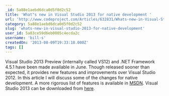 ```yaml
---
_id: 5a88e1aebd6dca0d5f0d2c52
title: 'What"s new in Visual Studio 2013 for native development '
url: 'http://www.codeproject.com/Articles/632831/Whats-new-in-Visual-Studio-2013-for-native-develop'
category: 5a88e1aebd6dca0d5f0d2c52
slug: 'whats-new-in-visual-studio-2013-for-native-development'
user_id: 5a83ce59d6eb0005c4ecda2c
username: 'bill-s'
createdOn: '2013-08-09T19:33:18.000Z'
tags: []
---
```


Visual Studio 2013 Preview (internally called VS12) and .NET Framework 4.5.1 have been made available in June. Though released sooner than expected, it provides new features and improvements over Visual Studio 2012. In this article I will discuss some of the changes for native development. A more rigorous list of features is available in <a href="http://msdn.microsoft.com/en-us/library/vstudio/hh409293(v=vs.120).aspx">MSDN</a>. Visual Studio 2013 can be downloaded from <a href="http://www.microsoft.com/visualstudio/eng/2013-downloads">here</a>.
